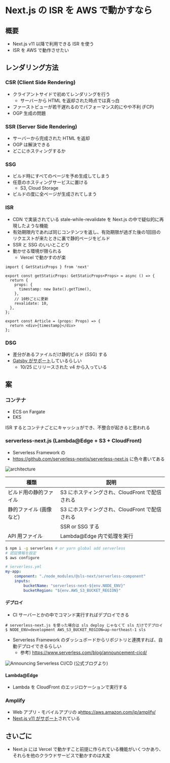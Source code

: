 # Next.js の ISR を AWS で動かすなら

## 概要

- Next.js v11 以降で利用できる ISR を使う
- ISR を AWS で動作させたい

## レンダリング方法

### CSR (Client Side Rendering)

- クライアントサイドで初めてレンダリングを行う
  - サーバーから HTML を返却された時点では真っ白
- ファーストビューが若干遅れるのでパフォーマンス的にやや不利 (FCP)
- OGP 生成の問題

### SSR (Server Side Rendering)

- サーバーから完成された HTML を返却
- OGP は解決できる
- どこにホスティングするか

### SSG

- ビルド時にすべてのページを予め生成してしまう
- 任意のホスティングサービスに置ける
  - S3, Cloud Storage
- ビルドの度に全ページが生成されてしまう

### ISR

- CDN で実装されている stale-while-revalidate を Next.js の中で疑似的に再現したような機能
- 有効期限内であれば同じコンテンツを返し、有効期限が過ぎた後の1回目のリクエストが来たときに裏で静的ページをビルド
- SSR と SSG のいいとこどり
- 動かせる環境が限られる
  - Vercel で動かすのが楽

```tsx
import { GetStaticProps } from 'next'

export const getStaticProps: GetStaticProps<Props> = async () => {
  return {
    props: {
      timestamp: new Date().getTime(),
    },
    // 10秒ごとに更新
    revalidate: 10,
  },
};

export const Article = (props: Props) => {
  return <div>{timestamp}</div>
};
```

### DSG

- 差分があるファイルだけ静的ビルド (SSG) する
- [Gatsby がサポート](https://www.gatsbyjs.com/docs/how-to/rendering-options/using-deferred-static-generation/)しているらしい
  - 10/25 にリリースされた v4 から入っている

## 案

### コンテナ

- ECS on Fargate
- EKS

ISR するとコンテナごとにキャッシュができ、不整合が起きると思われる

### serverless-next.js (Lambda@Edge + S3 + CloudFront)

- Serverless Framework の
- <https://github.com/serverless-nextjs/serverless-next.js> に色々書いてある

![architecture](https://github.com/serverless-nextjs/serverless-next.js/raw/master/img/arch_no_grid.png)

| 種類                    | 説明                                           |
| ----------------------- | ---------------------------------------------- |
| ビルド用の静的ファイル  | S3 にホスティングされ、CloudFront で配信される |
| 静的ファイル (画像など) | S3 にホスティングされ、CloudFront で配信される |
|                         | SSR or SSG する                                |
| API 用ファイル          | Lambda@Edge 内で処理を実行                     |

```bash
$ npm i -g serverless # or yarn global add serverless
# 認証情報を設定
$ aws configure
```

```yaml
# serverless.yml
my-app:
    component: "./node_modules/@sls-next/serverless-component"
    inputs:
        bucketName: "serverless-next-${env.NODE_ENV}"
        bucketRegion: "${env.AWS_S3_BUCKET_REGION}"
```

#### デプロイ

- CI サーバーとかの中でコマンド実行すればデプロイできる

```shell
# serverless-next.js を使った場合は sls deploy じゃなくて sls だけでデプロイ
$ NODE_ENV=development AWS_S3_BUCKET_REGION=ap-northeast-1 sls
```

- Serverless Framework のダッシュボードからリポジトリと連携すれば、自動デプロイできるらしい
  - 参考) <https://www.serverless.com/blog/announcement-cicd/>

![Announcing Serverless CI/CD](https://s3-us-west-2.amazonaws.com/assets.blog.serverless.com/2020-02-01-announcement-cicd/BranchDeploymentStatusEdit.png)
(公式ブログより)

#### Lambda@Edge

- Lambda を CloudFront のエッジロケーションで実行する

### Amplify

- Web アプリ・モバイルアプリの a<https://aws.amazon.com/jp/amplify/>
- [Next.js v11 がサポート](https://aws.amazon.com/jp/about-aws/whats-new/2021/08/aws-amplify-hosting-support-next-js-version-11/)されている

## さいごに

- Next.js には Vercel で動かすこと前提に作られている機能がいくつかあり、それらを他のクラウドサービスで動かすのは大変
